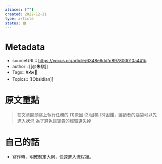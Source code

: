 ```yaml
---
aliases: [""]
created: 2022-12-21
type: article
status: 🟩
---
```

# Metadata
- sourceURL::  https://vocus.cc/article/6348e8ddfd897800010a441b
- author:: [[@朱騏]]
- Tags:: #📥️/📰️ 
- Topics:: [[Obsidian]]

# 原文重點
>在文章開頭寫上執行任務的 (1)原因 (2)目標 (3)困難，讓讀者的腦袋可以先進入狀況
>為了避免讓寶貴的經驗遺失掉

# 自己的話
- 寫作時，明確制定大綱，快速進入流程裡。